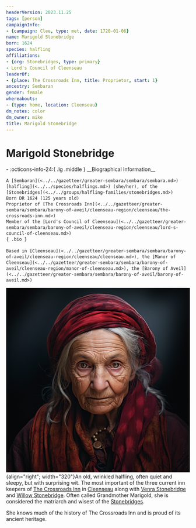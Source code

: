 ```yaml
---
headerVersion: 2023.11.25
tags: [person]
campaignInfo:
- {campaign: Clee, type: met, date: 1720-01-06}
name: Marigold Stonebridge
born: 1624
species: halfling
affiliations:
- {org: Stonebridges, type: primary}
- Lord's Council of Cleenseau
leaderOf:
- {place: The Crossroads Inn, title: Proprietor, start: 1}
ancestry: Sembaran
gender: female
whereabouts:
- {type: home, location: Cleenseau}
dm_notes: color
dm_owner: mike
title: Marigold Stonebridge
---
```

# Marigold Stonebridge
<div class="grid cards ext-narrow-margin ext-one-column" markdown>
- :octicons-info-24:{ .lg .middle } __Biographical Information__

    A [Sembaran](<../../gazetteer/greater-sembara/sembara/sembara.md>) [halfling](<../../species/halflings.md>) (she/her), of the [Stonebridges](<../../groups/halfling-families/stonebridges.md>)  
    Born DR 1624 (125 years old)  
    Proprietor of [The Crossroads Inn](<../../gazetteer/greater-sembara/sembara/barony-of-aveil/cleenseau-region/cleenseau/the-crossroads-inn.md>)  
    Member of the [Lord's Council of Cleenseau](<../../gazetteer/greater-sembara/sembara/barony-of-aveil/cleenseau-region/cleenseau/lord-s-council-of-cleenseau.md>)  
    { .bio }

    Based in [Cleenseau](<../../gazetteer/greater-sembara/sembara/barony-of-aveil/cleenseau-region/cleenseau/cleenseau.md>), the [Manor of Cleenseau](<../../gazetteer/greater-sembara/sembara/barony-of-aveil/cleenseau-region/manor-of-cleenseau.md>), the [Barony of Aveil](<../../gazetteer/greater-sembara/sembara/barony-of-aveil/barony-of-aveil.md>)
</div>



![Marigold Stonebridge](../../assets/marigold-stonebridge.png){align="right"; width="320"}An old, wrinkled halfling, often quiet and sleepy, but with surprising wit. The most important of the three current inn keepers of [The Crossroads Inn](<../../gazetteer/greater-sembara/sembara/barony-of-aveil/cleenseau-region/cleenseau/the-crossroads-inn.md>) in [Cleenseau](<../../gazetteer/greater-sembara/sembara/barony-of-aveil/cleenseau-region/cleenseau/cleenseau.md>) along with [Venra Stonebridge](<./venra-stonebridge.md>) and [Willow Stonebridge](<./willow-stonebridge.md>). Often called Grandmother Marigold, she is considered the matriarch and wisest of the [Stonebridges](<../../groups/halfling-families/stonebridges.md>). 

She knows much of the history of The Crossroads Inn and is proud of its ancient heritage. 